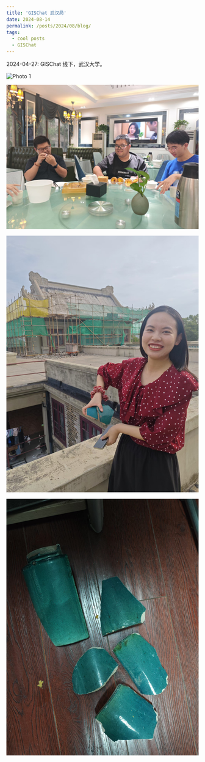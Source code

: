 ```yaml
---
title: 'GISChat 武汉局'
date: 2024-08-14
permalink: /posts/2024/08/blog/
tags:
  - cool posts
  - GISChat
---
```


2024-04-27: GISChat 线下，武汉大学。

![Photo 1](/images/WH.jpg)


![Photo 1](/images/WH2.jpg)


![Photo 1](/images/WH3.jpg)


![Photo 1](/images/WH4.jpg)
